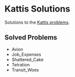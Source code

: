 # Kattis Solutions
Solutions to the [Kattis problems](https://open.kattis.com/).

## Solved Problems
- Avion
- Job_Expenses
- Shattered_Cake
- Tetration
- Transit_Woes
